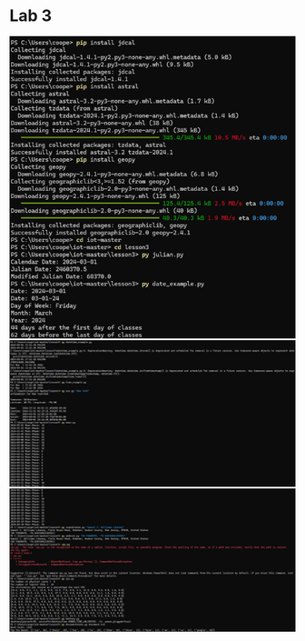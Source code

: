# Lab 3
![](https://github.com/cfoote5/EE322/blob/main/images/Python1.png)
![](https://github.com/cfoote5/EE322/blob/main/images/pthon2.png)
![](https://github.com/cfoote5/EE322/blob/main/images/python3.png)

